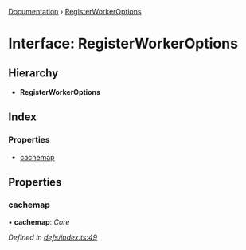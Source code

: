 [Documentation](../README.md) › [RegisterWorkerOptions](registerworkeroptions.md)

# Interface: RegisterWorkerOptions

## Hierarchy

* **RegisterWorkerOptions**

## Index

### Properties

* [cachemap](registerworkeroptions.md#cachemap)

## Properties

###  cachemap

• **cachemap**: *Core*

*Defined in [defs/index.ts:49](https://github.com/badbatch/cachemap/blob/40e3bea/packages/core-worker/src/defs/index.ts#L49)*
